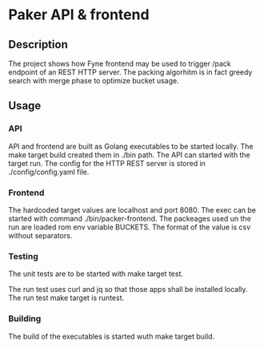 # Paker API & frontend

## Description

The project shows how Fyne frontend may be used to trigger /pack endpoint of an REST HTTP server.
The packing algorhitm is in fact greedy search with merge phase to optimize bucket usage.

## Usage

### API

API and frontend are built as Golang executables to be started locally.
The make target build created them in ./bin path. The API can started with the target run.
The config for the HTTP REST server is stored in ./config/config.yaml file.

### Frontend

The hardcoded target values are localhost and port 8080. The exec can be started with command
./bin/packer-frontend. The packeages used un the run are loaded rom env variable BUCKETS.
The format of the value is csv without separators.

### Testing

The unit tests are to be started with make target test.

The run test uses curl and jq so that those apps shall be installed locally. The run test
make target is runtest.

### Building

The build of the executables is started wuth make target build.
